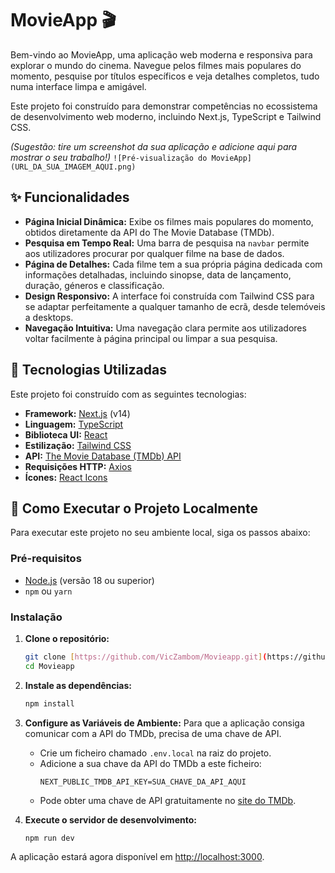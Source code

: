 # MovieApp 🎬

Bem-vindo ao MovieApp, uma aplicação web moderna e responsiva para explorar o mundo do cinema. Navegue pelos filmes mais populares do momento, pesquise por títulos específicos e veja detalhes completos, tudo numa interface limpa e amigável.

Este projeto foi construído para demonstrar competências no ecossistema de desenvolvimento web moderno, incluindo Next.js, TypeScript e Tailwind CSS.

*(Sugestão: tire um screenshot da sua aplicação e adicione aqui para mostrar o seu trabalho!)*
`![Pré-visualização do MovieApp](URL_DA_SUA_IMAGEM_AQUI.png)`

## ✨ Funcionalidades

* **Página Inicial Dinâmica:** Exibe os filmes mais populares do momento, obtidos diretamente da API do The Movie Database (TMDb).
* **Pesquisa em Tempo Real:** Uma barra de pesquisa na `navbar` permite aos utilizadores procurar por qualquer filme na base de dados.
* **Página de Detalhes:** Cada filme tem a sua própria página dedicada com informações detalhadas, incluindo sinopse, data de lançamento, duração, géneros e classificação.
* **Design Responsivo:** A interface foi construída com Tailwind CSS para se adaptar perfeitamente a qualquer tamanho de ecrã, desde telemóveis a desktops.
* **Navegação Intuitiva:** Uma navegação clara permite aos utilizadores voltar facilmente à página principal ou limpar a sua pesquisa.

## 🚀 Tecnologias Utilizadas

Este projeto foi construído com as seguintes tecnologias:

* **Framework:** [Next.js](https://nextjs.org/) (v14)
* **Linguagem:** [TypeScript](https://www.typescriptlang.org/)
* **Biblioteca UI:** [React](https://reactjs.org/)
* **Estilização:** [Tailwind CSS](https://tailwindcss.com/)
* **API:** [The Movie Database (TMDb) API](https://www.themoviedb.org/documentation/api)
* **Requisições HTTP:** [Axios](https://axios-http.com/)
* **Ícones:** [React Icons](https://react-icons.github.io/react-icons/)

## 🔧 Como Executar o Projeto Localmente

Para executar este projeto no seu ambiente local, siga os passos abaixo:

### Pré-requisitos

* [Node.js](https://nodejs.org/) (versão 18 ou superior)
* `npm` ou `yarn`

### Instalação

1.  **Clone o repositório:**
    ```bash
    git clone [https://github.com/VicZambom/Movieapp.git](https://github.com/VicZambom/Movieapp.git)
    cd Movieapp
    ```

2.  **Instale as dependências:**
    ```bash
    npm install
    ```

3.  **Configure as Variáveis de Ambiente:**
    Para que a aplicação consiga comunicar com a API do TMDb, precisa de uma chave de API.

    * Crie um ficheiro chamado `.env.local` na raiz do projeto.
    * Adicione a sua chave da API do TMDb a este ficheiro:
        ```
        NEXT_PUBLIC_TMDB_API_KEY=SUA_CHAVE_DA_API_AQUI
        ```
    * Pode obter uma chave de API gratuitamente no [site do TMDb](https://www.themoviedb.org/signup).

4.  **Execute o servidor de desenvolvimento:**
    ```bash
    npm run dev
    ```

A aplicação estará agora disponível em [http://localhost:3000](http://localhost:3000).
